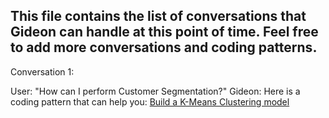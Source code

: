## This file contains the list of conversations that Gideon can handle at this point of time. Feel free to add more conversations and coding patterns.

Conversation 1:

User: "How can I perform Customer Segmentation?"
Gideon: Here is a coding pattern that can help you: [Build a K-Means Clustering model](ml-coding-pattern/model-training/segmentation.py)
